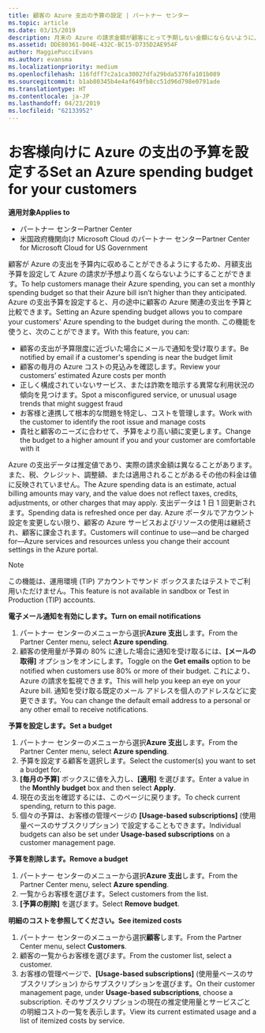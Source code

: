 ```yaml
---
title: 顧客の Azure 支出の予算の設定 | パートナー センター
ms.topic: article
ms.date: 03/15/2019
description: 月末の Azure の請求金額が顧客にとって予期しない金額にならないように、パートナー センターで顧客ごとの月額予算を設定できます。
ms.assetid: DDE80361-D04E-432C-BC15-D735D2AE954F
author: MaggiePucciEvans
ms.author: evansma
ms.localizationpriority: medium
ms.openlocfilehash: 116fdff7c2a1ca30027dfa29bda5376fa101b089
ms.sourcegitcommit: b1ab80345b4e4af649fb8cc51d96d798e0791ade
ms.translationtype: HT
ms.contentlocale: ja-JP
ms.lasthandoff: 04/23/2019
ms.locfileid: "62133952"
---
```

# <a name="set-an-azure-spending-budget-for-your-customers"></a><span data-ttu-id="e0552-103">お客様向けに Azure の支出の予算を設定する</span><span class="sxs-lookup"><span data-stu-id="e0552-103">Set an Azure spending budget for your customers</span></span>

<span data-ttu-id="e0552-104">**適用対象**</span><span class="sxs-lookup"><span data-stu-id="e0552-104">**Applies to**</span></span>

-  <span data-ttu-id="e0552-105">パートナー センター</span><span class="sxs-lookup"><span data-stu-id="e0552-105">Partner Center</span></span>
-  <span data-ttu-id="e0552-106">米国政府機関向け Microsoft Cloud のパートナー センター</span><span class="sxs-lookup"><span data-stu-id="e0552-106">Partner Center for Microsoft Cloud for US Government</span></span>

<span data-ttu-id="e0552-107">顧客が Azure の支出を予算内に収めることができるようにするため、月額支出予算を設定して Azure の請求が予想より高くならないようにすることができます。</span><span class="sxs-lookup"><span data-stu-id="e0552-107">To help customers manage their Azure spending, you can set a monthly spending budget so that their Azure bill isn’t higher than they anticipated.</span></span> <span data-ttu-id="e0552-108">Azure の支出予算を設定すると、月の途中に顧客の Azure 関連の支出を予算と比較できます。</span><span class="sxs-lookup"><span data-stu-id="e0552-108">Setting an Azure spending budget allows you to compare your customers' Azure spending to the budget during the month.</span></span> <span data-ttu-id="e0552-109">この機能を使うと、次のことができます。</span><span class="sxs-lookup"><span data-stu-id="e0552-109">With this feature, you can:</span></span> 

-   <span data-ttu-id="e0552-110">顧客の支出が予算限度に近づいた場合にメールで通知を受け取ります。</span><span class="sxs-lookup"><span data-stu-id="e0552-110">Be notified by email if a customer's spending is near the budget limit</span></span>
-   <span data-ttu-id="e0552-111">顧客の毎月の Azure コストの見込みを確認します。</span><span class="sxs-lookup"><span data-stu-id="e0552-111">Review your customers’ estimated Azure costs per month</span></span>
-   <span data-ttu-id="e0552-112">正しく構成されていないサービス、または詐欺を暗示する異常な利用状況の傾向を見つけます。</span><span class="sxs-lookup"><span data-stu-id="e0552-112">Spot a misconfigured service, or unusual usage trends that might suggest fraud</span></span>
-   <span data-ttu-id="e0552-113">お客様と連携して根本的な問題を特定し、コストを管理します。</span><span class="sxs-lookup"><span data-stu-id="e0552-113">Work with the customer to identify the root issue and manage costs</span></span>
-   <span data-ttu-id="e0552-114">貴社と顧客のニーズに合わせて、予算をより高い額に変更します。</span><span class="sxs-lookup"><span data-stu-id="e0552-114">Change the budget to a higher amount if you and your customer are comfortable with it</span></span>

<span data-ttu-id="e0552-115">Azure の支出データは推定値であり、実際の請求金額は異なることがあります。また、税、クレジット、調整額、または適用されることがあるその他の料金は値に反映されていません。</span><span class="sxs-lookup"><span data-stu-id="e0552-115">The Azure spending data is an estimate, actual billing amounts may vary, and the value does not reflect taxes, credits, adjustments, or other charges that may apply.</span></span> <span data-ttu-id="e0552-116">支出データは 1 日 1 回更新されます。</span><span class="sxs-lookup"><span data-stu-id="e0552-116">Spending data is refreshed once per day.</span></span> <span data-ttu-id="e0552-117">Azure ポータルでアカウント設定を変更しない限り、顧客の Azure サービスおよびリソースの使用は継続され、顧客に課金されます。</span><span class="sxs-lookup"><span data-stu-id="e0552-117">Customers will continue to use—and be charged for—Azure services and resources unless you change their account settings in the Azure portal.</span></span> 

> [!NOTE]  
> <span data-ttu-id="e0552-118">この機能は、運用環境 (TIP) アカウントでサンド ボックスまたはテストでご利用いただけません。</span><span class="sxs-lookup"><span data-stu-id="e0552-118">This feature is not available in sandbox or Test in Production (TIP) accounts.</span></span>

<span data-ttu-id="e0552-119">**電子メール通知を有効にします。**</span><span class="sxs-lookup"><span data-stu-id="e0552-119">**Turn on email notifications**</span></span>
1.  <span data-ttu-id="e0552-120">パートナー センターのメニューから選択**Azure 支出**します。</span><span class="sxs-lookup"><span data-stu-id="e0552-120">From the Partner Center menu, select **Azure spending**.</span></span>
2.  <span data-ttu-id="e0552-121">顧客の使用量が予算の 80% に達した場合に通知を受け取るには、**[メールの取得]** オプションをオンにします。</span><span class="sxs-lookup"><span data-stu-id="e0552-121">Toggle on the **Get emails** option to be notified when customers use 80% or more of their budget.</span></span> <span data-ttu-id="e0552-122">これにより、Azure の請求を監視できます。</span><span class="sxs-lookup"><span data-stu-id="e0552-122">This will help you keep an eye on your Azure bill.</span></span> <span data-ttu-id="e0552-123">通知を受け取る既定のメール アドレスを個人のアドレスなどに変更できます。</span><span class="sxs-lookup"><span data-stu-id="e0552-123">You can change the default email address to a personal or any other email to receive notifications.</span></span>

<span data-ttu-id="e0552-124">**予算を設定します。**</span><span class="sxs-lookup"><span data-stu-id="e0552-124">**Set a budget**</span></span>
1.  <span data-ttu-id="e0552-125">パートナー センターのメニューから選択**Azure 支出**します。</span><span class="sxs-lookup"><span data-stu-id="e0552-125">From the Partner Center menu, select **Azure spending**.</span></span>
2.  <span data-ttu-id="e0552-126">予算を設定する顧客を選択します。</span><span class="sxs-lookup"><span data-stu-id="e0552-126">Select the customer(s) you want to set a budget for.</span></span> 
3. <span data-ttu-id="e0552-127">**[毎月の予算]** ボックスに値を入力し、**[適用]** を選びます。</span><span class="sxs-lookup"><span data-stu-id="e0552-127">Enter a value in the **Monthly budget** box and then select **Apply**.</span></span>
4.  <span data-ttu-id="e0552-128">現在の支出を確認するには、このページに戻ります。</span><span class="sxs-lookup"><span data-stu-id="e0552-128">To check current spending, return to this page.</span></span>
5.  <span data-ttu-id="e0552-129">個々の予算は、お客様の管理ページの **[Usage-based subscriptions]** (使用量ベースのサブスクリプション) で設定することもできます。</span><span class="sxs-lookup"><span data-stu-id="e0552-129">Individual budgets can also be set under **Usage-based subscriptions** on a customer management page.</span></span>

<span data-ttu-id="e0552-130">**予算を削除します。**</span><span class="sxs-lookup"><span data-stu-id="e0552-130">**Remove a budget**</span></span>
1.  <span data-ttu-id="e0552-131">パートナー センターのメニューから選択**Azure 支出**します。</span><span class="sxs-lookup"><span data-stu-id="e0552-131">From the Partner Center menu, select **Azure spending**.</span></span>
2.  <span data-ttu-id="e0552-132">一覧からお客様を選びます。</span><span class="sxs-lookup"><span data-stu-id="e0552-132">Select customers from the list.</span></span>
3.  <span data-ttu-id="e0552-133">**[予算の削除]** を選びます。</span><span class="sxs-lookup"><span data-stu-id="e0552-133">Select **Remove budget**.</span></span>

<span data-ttu-id="e0552-134">**明細のコストを参照してください。**</span><span class="sxs-lookup"><span data-stu-id="e0552-134">**See itemized costs**</span></span>
1.  <span data-ttu-id="e0552-135">パートナー センターのメニューから選択**顧客**します。</span><span class="sxs-lookup"><span data-stu-id="e0552-135">From the Partner Center menu, select **Customers**.</span></span>
2.  <span data-ttu-id="e0552-136">顧客の一覧からお客様を選びます。</span><span class="sxs-lookup"><span data-stu-id="e0552-136">From the customer list, select a customer.</span></span>
3.  <span data-ttu-id="e0552-137">お客様の管理ページで、**[Usage-based subscriptions]** (使用量ベースのサブスクリプション) からサブスクリプションを選びます。</span><span class="sxs-lookup"><span data-stu-id="e0552-137">On their customer management page, under **Usage-based subscriptions**, choose a subscription.</span></span> <span data-ttu-id="e0552-138">そのサブスクリプションの現在の推定使用量とサービスごとの明細コストの一覧を表示します。</span><span class="sxs-lookup"><span data-stu-id="e0552-138">View its current estimated usage and a list of itemized costs by service.</span></span>


 

 



